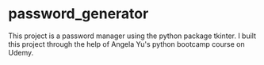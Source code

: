 # password_generator
This project is a password manager using the python package tkinter. I built this project through the help of Angela Yu's python bootcamp course on Udemy.
